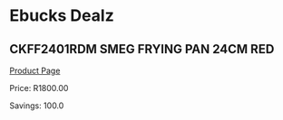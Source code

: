 
# Ebucks Dealz
## CKFF2401RDM SMEG FRYING PAN 24CM RED
[Product Page](https://www.ebucks.com/web/shop/productSelected.do?prodId=1170702627&catId=1196428103)

Price: R1800.00

Savings: 100.0


	